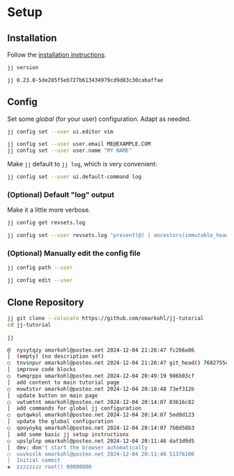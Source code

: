 # Setup

## Installation

Follow the [installation instructions](https://martinvonz.github.io/jj/latest/install-and-setup/).

```bash title="Run"
jj version
```

```bash title="Expected output (similar)"
jj 0.23.0-5de285f5eb727b613434979cd9d83c30cabaffae
```


## Config

Set some _global_ (for your user) configuration. Adapt as needed.

```bash title="Set your preferred text editor"
jj config set --user ui.editor vim
```

```bash title="Set email and name"
jj config set --user user.email ME@EXAMPLE.COM
jj config set --user user.name "MY NAME"
```

Make `jj` default to `jj log`, which is very convenient:

```bash
jj config set --user ui.default-command log
```

### (Optional) Default "log" output

Make it a little more verbose.

```bash title="Get the default value"
jj config get revsets.log
```

```bash title="Change the value"
jj config set --user revsets.log "present(@) | ancestors(immutable_heads().., 7) | present(trunk())"
```

### (Optional) Manually edit the config file

```bash title="See location of config file"
jj config path --user
```

```bash title="Open the config file in an editor"
jj config edit --user
```


## Clone Repository

```bash title="Clone the repository"
jj git clone --colocate https://github.com/omarkohl/jj-tutorial
cd jj-tutorial
```

```bash title="See the log (history)"
jj
```

```bash title="Expected output (similar)"
@  nysytqzy omarkohl@posteo.net 2024-12-04 21:26:47 fc266a06
│  (empty) (no description set)
○  tnvsnpur omarkohl@posteo.net 2024-12-04 21:26:47 git_head() 7682755e
│  improve code blocks
○  twmqrppx omarkohl@posteo.net 2024-12-04 20:49:19 986b03cf
│  add content to main tutorial page
○  mvwtstvr omarkohl@posteo.net 2024-12-04 20:18:48 73ef312b
│  update button on main page
○  vwtumtnt omarkohl@posteo.net 2024-12-04 20:14:07 03616c82
│  add commands for global jj configuration
○  qutqwkol omarkohl@posteo.net 2024-12-04 20:14:07 5ed0d123
│  update the global configuration
○  qooyoykq omarkohl@posteo.net 2024-12-04 20:14:07 7b0d58b3
│  add some basic jj setup instructions
○  upslplnp omarkohl@posteo.net 2024-12-04 20:11:46 daf3d9d5
│  dev: don't start the browser automatically
○  uuvksslk omarkohl@posteo.net 2024-12-04 20:11:46 51376100
│  Initial commit
◆  zzzzzzzz root() 00000000
```
